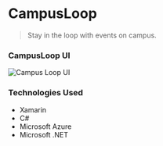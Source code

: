 # CampusLoop

> Stay in the loop with events on campus.

### CampusLoop UI

![Campus Loop UI](https://user-images.githubusercontent.com/15186894/38536837-4f94be06-3c59-11e8-8bc3-990e449f894f.png)

### Technologies Used

- Xamarin
- C#
- Microsoft Azure
- Microsoft .NET
